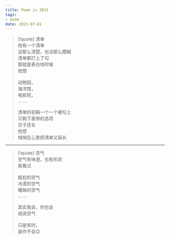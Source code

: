 ```yaml
---
title: Poem in 2023
tags:
- poem
date: 2023-07-01
---
```


> [!quote] 
> 清单
> <br>
> 他有一个清单<br>
> 没那么清楚，也没那么模糊<br>
> 清单都打上了勾<br>
> 那就是表白地时候<br>
> 他想<br>
> <br>
> 动物园，<br>
> 海洋馆，<br>
> 电影院，<br>
> ... ...<br>
> <br>
> 清单的初稿一个一个被勾上<br>
> 只剩下表带的选项<br>
> 日子还长<br>
> 他想<br>
> 悄悄在心里把清单又延长



--- 


 > [!quote] 
> 空气
> <br>
> 空气有味道，也有形状<br>
> 我看过<br>
> <br>
> 尴尬的空气<br>
> 冷漠的空气<br>
> 暧昧的空气<br>
> ... ...<br>
> <br>
> 其实我会，你也会<br>
> 阅读空气<br>
> <br>
> 只是有时，<br>
> 装作不会😉


 
